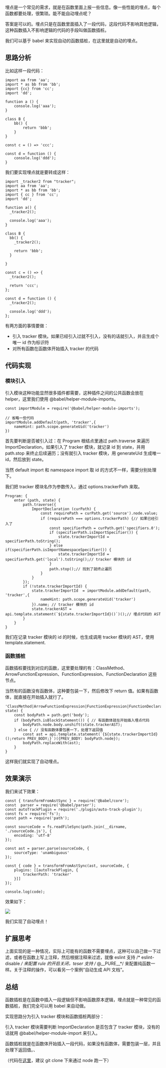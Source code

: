 埋点是一个常见的需求，就是在函数里面上报一些信息。像一些性能的埋点，每个函数都要处理，很繁琐。能不能自动埋点呢？

答案是可以的。埋点只是在函数里面插入了一段代码，这段代码不影响其他逻辑，这种函数插入不影响逻辑的代码的手段叫做函数插桩。

我们可以基于 babel 来实现自动的函数插桩，在这里就是自动的埋点。

思路分析
----

比如这样一段代码：

    import aa from 'aa';
    import * as bb from 'bb';
    import {cc} from 'cc';
    import 'dd';
    
    function a () {
        console.log('aaa');
    }
    
    class B {
        bb() {
            return 'bbb';
        }
    }
    
    const c = () => 'ccc';
    
    const d = function () {
        console.log('ddd');
    }
    

我们要实现埋点就是要转成这样：

    import _tracker2 from "tracker";
    import aa from 'aa';
    import * as bb from 'bb';
    import { cc } from 'cc';
    import 'dd';
    
    function a() {
      _tracker2();
    
      console.log('aaa');
    }
    
    class B {
      bb() {
        _tracker2();
    
        return 'bbb';
      }
    
    }
    
    const c = () => {
      _tracker2();
    
      return 'ccc';
    };
    
    const d = function () {
      _tracker2();
    
      console.log('ddd');
    };
    

有两方面的事情要做：

*   引入 tracker 模块。如果已经引入过就不引入，没有的话就引入，并且生成个唯一 id 作为标识符
*   对所有函数在函数体开始插入 tracker 的代码

代码实现
----

### 模块引入

引入模块这种功能显然很多插件都需要，这种插件之间的公共函数会放在 helper，这里我们使用 @babel/helper-module-imports。

    const importModule = require('@babel/helper-module-imports');
    
    // 省略一些代码
    importModule.addDefault(path, 'tracker',{
        nameHint: path.scope.generateUid('tracker')
    })
    

首先要判断是否被引入过：在 Program 根结点里通过 path.traverse 来遍历 ImportDeclaration，如果引入了 tracker 模块，就记录 id 到 state，并用 path.stop 来终止后续遍历；没有就引入 tracker 模块，用 generateUid 生成唯一 id，然后放到 state。

当然 default import 和 namespace import 取 id 的方式不一样，需要分别处理下。

我们把 tracker 模块名作为参数传入，通过 options.trackerPath 来取。

    Program: {
        enter (path, state) {
            path.traverse({
                ImportDeclaration (curPath) {
                    const requirePath = curPath.get('source').node.value;
                    if (requirePath === options.trackerPath) {// 如果已经引入了
                        const specifierPath = curPath.get('specifiers.0');
                        if (specifierPath.isImportSpecifier()) { 
                            state.trackerImportId = specifierPath.toString();
                        } else if(specifierPath.isImportNamespaceSpecifier()) {
                            state.trackerImportId = specifierPath.get('local').toString();// tracker 模块的 id
                        }
                        path.stop();// 找到了就终止遍历
                    }
                }
            });
            if (!state.trackerImportId) {
                state.trackerImportId  = importModule.addDefault(path, 'tracker',{
                    nameHint: path.scope.generateUid('tracker')
                }).name; // tracker 模块的 id
                state.trackerAST = api.template.statement(`${state.trackerImportId}()`)();// 埋点代码的 AST
            }
        }
    }
    

我们在记录 tracker 模块的 id 的时候，也生成调用 tracker 模块的 AST，使用 template.statement.

### 函数插桩

函数插桩要找到对应的函数，这里要处理的有：ClassMethod、ArrowFunctionExpression、FunctionExpression、FunctionDeclaration 这些节点。

当然有的函数没有函数体，这种要包装一下，然后修改下 return 值。如果有函数体，就直接在开始插入就行了。

    'ClassMethod|ArrowFunctionExpression|FunctionExpression|FunctionDeclaration'(path, state) {
        const bodyPath = path.get('body');
        if (bodyPath.isBlockStatement()) { // 有函数体就在开始插入埋点代码
            bodyPath.node.body.unshift(state.trackerAST);
        } else { // 没有函数体要包裹一下，处理下返回值
            const ast = api.template.statement(`{${state.trackerImportId}();return PREV_BODY;}`)({PREV_BODY: bodyPath.node});
            bodyPath.replaceWith(ast);
        }
    }
    

这样我们就实现了自动埋点。

效果演示
----

我们来试下效果：

    const { transformFromAstSync } = require('@babel/core');
    const  parser = require('@babel/parser');
    const autoTrackPlugin = require('./plugin/auto-track-plugin');
    const fs = require('fs');
    const path = require('path');
    
    const sourceCode = fs.readFileSync(path.join(__dirname, './sourceCode.js'), {
        encoding: 'utf-8'
    });
    
    const ast = parser.parse(sourceCode, {
        sourceType: 'unambiguous'
    });
    
    const { code } = transformFromAstSync(ast, sourceCode, {
        plugins: [[autoTrackPlugin, {
            trackerPath: 'tracker'
        }]]
    });
    
    console.log(code);
    

效果如下：

![](https://p6-juejin.byteimg.com/tos-cn-i-k3u1fbpfcp/d17966f33ad9476aaf39e05d110b013a~tplv-k3u1fbpfcp-jj-mark:1600:0:0:0:q75.image#?w=904&h=1266&s=307744&e=png&b=1d1e1f)

我们实现了自动埋点！

扩展思考
----

上面实现的是一种情况，实际上可能有的函数不需要埋点，这种可以自己做一下过滤，或者在函数上写上注释，然后根据注释来过滤，就像 eslint 支持 /\* eslint-disable _/ 来配置 rule 的开启关闭，teser 支持 /_ @\_\_PURE\_\_\*/ 来配置纯函数一样。关于注释的操作，可以看另一个案例“自动生成 API 文档”。

总结
--

函数插桩是在函数中插入一段逻辑但不影响函数原本逻辑，埋点就是一种常见的函数插桩，我们完全可以用 babel 来自动做。

实现思路分为引入 tracker 模块和函数插桩两部分：

引入 tracker 模块需要判断 ImportDeclaration 是否包含了 tracker 模块，没有的话就用 @babel/helper-module-import 来引入。

函数插桩就是在函数体开始插入一段代码，如果没有函数体，需要包装一层，并且处理下返回值。、

（代码在[这里](https://github.com/QuarkGluonPlasma/babel-plugin-exercize "https://github.com/QuarkGluonPlasma/babel-plugin-exercize")，建议 git clone 下来通过 node 跑一下）